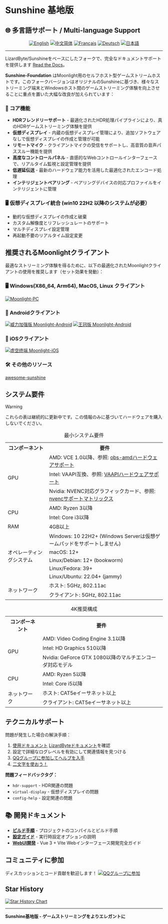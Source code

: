 # Sunshine 基地版

## 🌐 多言語サポート / Multi-language Support

<div align="center">

[![English](https://img.shields.io/badge/English-README.en.md-blue?style=for-the-badge)](README.en.md)
[![中文简体](https://img.shields.io/badge/中文简体-README.zh--CN.md-red?style=for-the-badge)](README.md)
[![Français](https://img.shields.io/badge/Français-README.fr.md-green?style=for-the-badge)](README.fr.md)
[![Deutsch](https://img.shields.io/badge/Deutsch-README.de.md-yellow?style=for-the-badge)](README.de.md)
[![日本語](https://img.shields.io/badge/日本語-README.ja.md-purple?style=for-the-badge)](README.ja.md)

</div>

---

LizardByte/Sunshineをベースにしたフォークで、完全なドキュメントサポートを提供します [Read the Docs](https://docs.qq.com/aio/DSGdQc3htbFJjSFdO?p=YTpMj5JNNdB5hEKJhhqlSB)。

**Sunshine-Foundation** はMoonlight用のセルフホスト型ゲームストリームホストです。このフォークバージョンはオリジナルのSunshineに基づき、様々なストリーミング端末とWindowsホスト間のゲームストリーミング体験を向上させることに重点を置いた大幅な改良が加えられています：

### 🌟 コア機能
- **HDRフレンドリーサポート** - 最適化されたHDR処理パイプラインにより、真のHDRゲームストリーミング体験を提供
- **仮想ディスプレイ** - 内蔵の仮想ディスプレイ管理により、追加ソフトウェアなしで仮想ディスプレイの作成と管理が可能
- **リモートマイク** - クライアントマイクの受信をサポートし、高音質の音声パススルー機能を提供
- **高度なコントロールパネル** - 直感的なWebコントロールインターフェースで、リアルタイム監視と設定管理を提供
- **低遅延伝送** - 最新のハードウェア能力を活用した最適化されたエンコード処理
- **インテリジェントペアリング** - ペアリングデバイスの対応プロファイルをインテリジェントに管理

### 🖥️ 仮想ディスプレイ統合 (win10 22H2 以降のシステムが必要）
- 動的な仮想ディスプレイの作成と破棄
- カスタム解像度とリフレッシュレートのサポート
- マルチディスプレイ設定管理
- 再起動不要のリアルタイム設定変更


## 推奨されるMoonlightクライアント

最適なストリーミング体験を得るために、以下の最適化されたMoonlightクライアントの使用を推奨します（セット効果を発動）：

### 🖥️ Windows(X86_64, Arm64), MacOS, Linux クライアント
[![Moonlight-PC](https://img.shields.io/badge/Moonlight-PC-red?style=for-the-badge&logo=windows)](https://github.com/qiin2333/moonlight-qt)

### 📱 Androidクライアント
[![威力加强版 Moonlight-Android](https://img.shields.io/badge/威力加强版-Moonlight--Android-green?style=for-the-badge&logo=android)](https://github.com/qiin2333/moonlight-android/releases/tag/shortcut)
[![王冠版 Moonlight-Android](https://img.shields.io/badge/王冠版-Moonlight--Android-blue?style=for-the-badge&logo=android)](https://github.com/WACrown/moonlight-android)

### 📱 iOSクライアント
[![虚空终端 Moonlight-iOS](https://img.shields.io/badge/Voidlink-Moonlight--iOS-lightgrey?style=for-the-badge&logo=apple)](https://github.com/The-Fried-Fish/VoidLink)


### 🛠️ その他のリソース 
[awesome-sunshine](https://github.com/LizardByte/awesome-sunshine)

## システム要件


> [!WARNING] 
> これらの表は継続的に更新中です。この情報のみに基づいてハードウェアを購入しないでください。


<table>
    <caption id="minimum_requirements">最小システム要件</caption>
    <tr>
        <th>コンポーネント</th>
        <th>要件</th>
    </tr>
    <tr>
        <td rowspan="3">GPU</td>
        <td>AMD: VCE 1.0以降、参照: <a href="https://github.com/obsproject/obs-amd-encoder/wiki/Hardware-Support">obs-amdハードウェアサポート</a></td>
    </tr>
    <tr>
        <td>Intel: VAAPI互換、参照: <a href="https://www.intel.com/content/www/us/en/developer/articles/technical/linuxmedia-vaapi.html">VAAPIハードウェアサポート</a></td>
    </tr>
    <tr>
        <td>Nvidia: NVENC対応グラフィックカード、参照: <a href="https://developer.nvidia.com/video-encode-and-decode-gpu-support-matrix-new">nvencサポートマトリックス</a></td>
    </tr>
    <tr>
        <td rowspan="2">CPU</td>
        <td>AMD: Ryzen 3以降</td>
    </tr>
    <tr>
        <td>Intel: Core i3以降</td>
    </tr>
    <tr>
        <td>RAM</td>
        <td>4GB以上</td>
    </tr>
    <tr>
        <td rowspan="5">オペレーティングシステム</td>
        <td>Windows: 10 22H2+ (Windows Serverは仮想ゲームパッドをサポートしません)</td>
    </tr>
    <tr>
        <td>macOS: 12+</td>
    </tr>
    <tr>
        <td>Linux/Debian: 12+ (bookworm)</td>
    </tr>
    <tr>
        <td>Linux/Fedora: 39+</td>
    </tr>
    <tr>
        <td>Linux/Ubuntu: 22.04+ (jammy)</td>
    </tr>
    <tr>
        <td rowspan="2">ネットワーク</td>
        <td>ホスト: 5GHz, 802.11ac</td>
    </tr>
    <tr>
        <td>クライアント: 5GHz, 802.11ac</td>
    </tr>
</table>

<table>
    <caption id="4k_suggestions">4K推奨構成</caption>
    <tr>
        <th>コンポーネント</th>
        <th>要件</th>
    </tr>
    <tr>
        <td rowspan="3">GPU</td>
        <td>AMD: Video Coding Engine 3.1以降</td>
    </tr>
    <tr>
        <td>Intel: HD Graphics 510以降</td>
    </tr>
    <tr>
        <td>Nvidia: GeForce GTX 1080以降のマルチエンコーダ対応モデル</td>
    </tr>
    <tr>
        <td rowspan="2">CPU</td>
        <td>AMD: Ryzen 5以降</td>
    </tr>
    <tr>
        <td>Intel: Core i5以降</td>
    </tr>
    <tr>
        <td rowspan="2">ネットワーク</td>
        <td>ホスト: CAT5eイーサネット以上</td>
    </tr>
    <tr>
        <td>クライアント: CAT5eイーサネット以上</td>
    </tr>
</table>

## テクニカルサポート

問題が発生した場合の解決手順：
1. [使用ドキュメント](https://docs.qq.com/aio/DSGdQc3htbFJjSFdO?p=YTpMj5JNNdB5hEKJhhqlSB) [LizardByteドキュメント](https://docs.lizardbyte.dev/projects/sunshine/latest/)を確認
2. 設定で詳細なログレベルを有効にして関連情報を見つける
3. [QQグループに参加してヘルプを入手](https://qm.qq.com/cgi-bin/qm/qr?k=5qnkzSaLIrIaU4FvumftZH_6Hg7fUuLD&jump_from=webapi)
4. [二文字を使おう！](https://uuyc.163.com/)

**問題フィードバックタグ：**
- `hdr-support` - HDR関連の問題
- `virtual-display` - 仮想ディスプレイの問題  
- `config-help` - 設定関連の問題

## 📚 開発ドキュメント

- **[ビルド手順](docs/building.md)** - プロジェクトのコンパイルとビルド手順
- **[設定ガイド](docs/configuration.md)** - 実行時設定オプションの説明
- **[WebUI開発](docs/WEBUI_DEVELOPMENT.md)** - Vue 3 + Vite Webインターフェース開発完全ガイド

## コミュニティに参加

ディスカッションとコード貢献を歓迎します！
[![QQグループに参加](https://pub.idqqimg.com/wpa/images/group.png 'QQグループに参加')](https://qm.qq.com/cgi-bin/qm/qr?k=WC2PSZ3Q6Hk6j8U_DG9S7522GPtItk0m&jump_from=webapi&authKey=zVDLFrS83s/0Xg3hMbkMeAqI7xoHXaM3sxZIF/u9JW7qO/D8xd0npytVBC2lOS+z)

## Star History

[![Star History Chart](https://api.star-history.com/svg?repos=qiin2333/Sunshine-Foundation&type=Date)](https://www.star-history.com/#qiin2333/Sunshine-Foundation&Date)

---

**Sunshine基地版 - ゲームストリーミングをよりエレガントに**
```